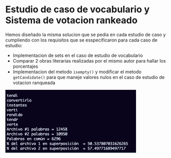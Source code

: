 # Estudio de caso de vocabulario y Sistema de votacion rankeado

Hemos diseñado la misma solucion que se pedia en cada estudio de caso y cumpliendo con los requisitos que se esspecificaron para cada caso de estudio:

* Implementacion de sets en el caso de estudio de vocabulario
* Comparar 2 obras literarias realizadas por el mismo autor para hallar los porcentajes
* Implementacion del metodo `isempty()` y modificar el metodo `getCandidate()` para que maneje valores nulos en el caso de estudio de votacion ranqueada

![texto_alternativo](https://raw.githubusercontent.com/DvKirbo/Estructura-de-datos--UNMSM/main/Ejercicios/semana2/Tarea%20(Caso%20de%20estudio%20vocabulario)/img/prueba.jpeg)
 
